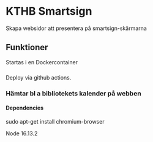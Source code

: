 # KTHB Smartsign
Skapa websidor att presentera på smartsign-skärmarna

## Funktioner
Startas i en Dockercontainer

###
Deploy via github actions.
 
### Hämtar bl a bibliotekets kalender på webben 

#### Dependencies
sudo apt-get install chromium-browser

Node 16.13.2


